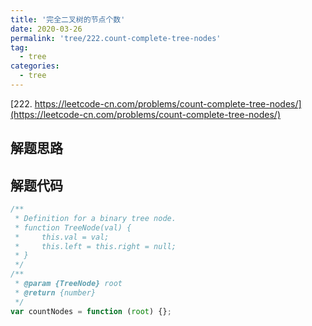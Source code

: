 ```yaml
---
title: '完全二叉树的节点个数'
date: 2020-03-26
permalink: 'tree/222.count-complete-tree-nodes'
tag:
  - tree
categories:
  - tree
---
```


[222. https://leetcode-cn.com/problems/count-complete-tree-nodes/](https://leetcode-cn.com/problems/count-complete-tree-nodes/)

## 解题思路

## 解题代码

```js
/**
 * Definition for a binary tree node.
 * function TreeNode(val) {
 *     this.val = val;
 *     this.left = this.right = null;
 * }
 */
/**
 * @param {TreeNode} root
 * @return {number}
 */
var countNodes = function (root) {};
```
